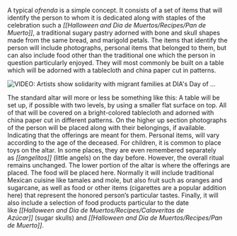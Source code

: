 A typical _ofrenda_ is a simple concept. It consists of a set of items that will identify the person to whom it is dedicated along with staples of the celebration such a _[[Halloween and Dia de Muertos/Recipes/Pan de Muerto]]_, a traditional sugary pastry adorned with bone and skull shapes made from the same bread, and marigold petals. The items that identify the person will include photographs, personal items that belonged to them, but can also include food other than the traditional one which the person in question particularly enjoyed. They will most commonly be built on a table which will be adorned with a tablecloth and china paper cut in patterns.

![VIDEO: Artists show solidarity with migrant families at DIA's Day of ...](https://external-content.duckduckgo.com/iu/?u=https%3A%2F%2Ftostadamagazine.com%2Fwp-content%2Fuploads%2F2019%2F10%2FIMG_6484.jpg&f=1&nofb=1&ipt=88e9d144f4cc9741b8e4b5e1358eaec25a9fefee5fc1ba177b6b4c13a36011c4&ipo=images)

The standard altar will more or less be something like this: A table will be set up, if possible with two levels, by using a smaller flat surface on top. All of that will be covered on a bright-colored tablecloth and adorned with china paper cut in different patterns. On the higher up section photographs of the person will be placed along with their belongings, if available. Indicating that the offerings are meant for them. Personal items, will vary according to the age of the deceased. For children, it is common to place toys on the altar. In some places, they are even remembered separately as _[[angelitos]]_ (little angels) on the day before. However, the overall ritual remains unchanged. The lower portion of the altar is where the offerings are placed. The food will be placed here. Normally it will include traditional Mexican cuisine like tamales and mole, but also fruit such as oranges and sugarcane, as well as food or other items (cigarettes are a popular addition here) that represent the honored person’s particular tastes. Finally, it will also include a selection of food products particular to the date like _[[Halloween and Dia de Muertos/Recipes/Calaveritas de Azúcar]]_ (sugar skulls) and _[[Halloween and Dia de Muertos/Recipes/Pan de Muerto]]_.